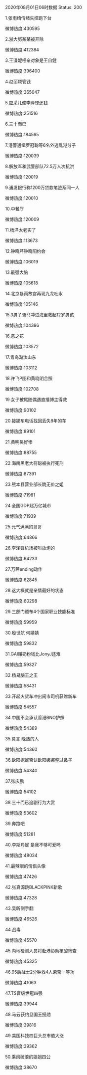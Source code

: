 2020年08月01日06时数据
Status: 200

1.张雨绮情绪失控跑下台

微博热度:430595

2.浙大努某某被开除

微博热度:412384

3.王漫妮相亲对象是王自健

微博热度:396400

4.赵丽颖管钱

微博热度:365047

5.应采儿催李泽锋还钱

微博热度:251516

6.三十而已

微博热度:184565

7.港警通缉罗冠聪等6名外逃乱港分子

微博热度:120039

8.解放军和武警部队72.5万人次抗洪

微博热度:120019

9.浦发银行称1200万贷款笔迹系同一人

微博热度:120010

10.中餐厅

微博热度:120009

11.杨洋太老实了

微博热度:113673

12.钟晓芹钟晓阳约会

微博热度:106019

13.最强大脑

微博热度:105618

14.北京暴雨故宫再现九龙吐水

微博热度:105146

15.3男子骑马冲进海里救起12岁男孩

微博热度:104396

16.恶之花

微博热度:103572

17.青岛淘汰山东

微博热度:103112

18.许飞P图和黄晓明合照

微博热度:102708

19.女子被尾随偶遇直播博主得救

微博热度:90102

20.接挪车电话找回丢失8年的车

微博热度:89101

21.黄明昊好惨

微博热度:88755

22.海南黑老大符聪被执行死刑

微博热度:87391

23.熊本县营业部长跳无价之姐

微博热度:71981

24.全国GDP超万亿城市

微博热度:71939

25.元气满满的哥哥

微博热度:64866

26.李泽锋机场被叫放炮的

微博热度:64233

27.万茜ending动作

微博热度:62845

28.这大概就是亲情最好的状态

微博热度:60298

29.三部门颁布4个国家职业技能标准

微博热度:59959

30.殷世航 何婧婧

微博热度:59832

31.GAI赚奶粉钱比JonyJ还难

微博热度:59327

32.杨易脑王之王

微博热度:58431

33.开起火货车冲出闹市司机获赠新车

微博热度:54557

34.中国不会承认香港BNO护照

微博热度:54389

35.莫言 晚熟的人

微博热度:54360

36.欧阳妮妮否认欧阳娜娜整过鼻子

微博热度:54340

37.张庆鹏

微博热度:54102

38.三十而已追剧行为大赏

微博热度:53602

39.奔跑吧

微博热度:51281

40.李斯丹妮 是我不够可爱吗

微博热度:48034

41.最辣眼的情侣头像

微博热度:47426

42.张真源跳BLACKPINK新歌

微博热度:47328

43.吴昕侧手翻

微博热度:46526

44.战毒

微博热度:45570

45.内地检测人员将赴港协助核酸筛查

微博热度:45325

46.95后战士2分钟救4人荣获一等功

微博热度:41063

47.TS晋级世冠四强

微博热度:39944

48.马云获约旦国王授勋

微博热度:39816

49.美国科技四巨头总市值大涨

微博热度:39362

50.乘风破浪的姐姐四公

微博热度:38670

